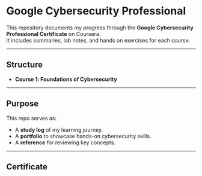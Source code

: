 # Google Cybersecurity Professional 

This repository documents my progress through the **Google Cybersecurity Professional Certificate** on Coursera.  
It includes summaries, lab notes, and hands on exercises for each course.

---

## Structure
- **Course 1: Foundations of Cybersecurity**



---

## Purpose
This repo serves as:
- A **study log** of my learning journey.
- A **portfolio** to showcase hands-on cybersecurity skills.
- A **reference** for reviewing key concepts.

---

## Certificate

